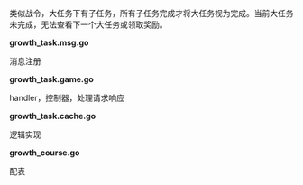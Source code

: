类似战令，大任务下有子任务，所有子任务完成才将大任务视为完成。当前大任务未完成，无法查看下一个大任务或领取奖励。


**growth_task.msg.go**

消息注册

**growth_task.game.go**

handler，控制器，处理请求响应

**growth_task.cache.go**

逻辑实现

**growth_course.go**

配表